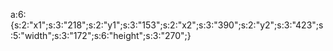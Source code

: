 a:6:{s:2:"x1";s:3:"218";s:2:"y1";s:3:"153";s:2:"x2";s:3:"390";s:2:"y2";s:3:"423";s:5:"width";s:3:"172";s:6:"height";s:3:"270";}